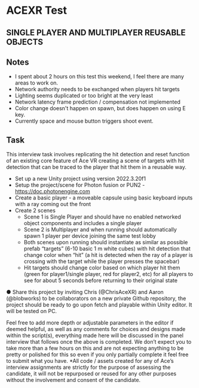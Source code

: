 # ACEXR Test
## SINGLE PLAYER AND MULTIPLAYER REUSABLE OBJECTS

## Notes
- I spent about 2 hours on this test this weekend, I feel there are many areas to work on.
- Network authority needs to be exchanged when players hit targets
- Lighting seems duplicated or too bright at the very least
- Network latency frame prediction / compensation not implemented
- Color change doesn't happen on spawn, but does happen on using E key.
- Currently space and mouse button triggers shoot event. 

## Task
This interview task involves replicating the hit detection and reset function of an existing core
feature of Ace VR creating a scene of targets with hit detection that can be traced to the
player that hit them in a reusable way.
- Set up a new Unity project using version 2022.3.20f1
- Setup the project/scene for Photon fusion or PUN2 - https://doc.photonengine.com
- Create a basic player - a moveable capsule using basic keyboard inputs with a ray
coming out the front
- Create 2 scenes
    - Scene 1 is Single Player and should have no enabled networked object components and includes a single player
    - Scene 2 is Multiplayer and when running should automatically spawn 1 player per device joining the same test lobby
    - Both scenes upon running should instantiate as similar as possible prefab “targets” (6-10 basic 1 m white cubes) with hit detection that change color when “hit” (a hit is detected when the ray of a player is crossing with the target while the player presses the spacebar)
    - Hit targets should change color based on which player hit them (green for player1/single player, red for player2, etc) for all players to see for about 5 seconds before returning to their original state

● Share this project by inviting Chris (@ChrisAceXR) and Aaron (@blobworks) to be
collaborators on a new private Github repository, the project should be ready to go
upon fetch and playable within Unity editor. It will be tested on PC.

Feel free to add more depth or adjustable parameters in the editor if deemed helpful, as well
as any comments for choices and designs made within the script(s), everything made here
will be discussed in the panel interview that follows once the above is completed. We don’t
expect you to take more than a few hours on this and are not expecting anything to be pretty
or polished for this so even if you only partially complete it feel free to submit what you have.
*All code / assets created for any of Ace’s interview assignments are strictly for the purpose
of assessing the candidate, it will not be repurposed or reused for any other purposes
without the involvement and consent of the candidate.

